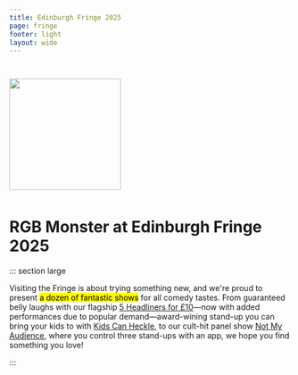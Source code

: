 ```yaml
---
title: Edinburgh Fringe 2025
page: fringe
footer: light
layout: wide
---
```


<div class="flexer" style="justify-content: center; margin-top: 3em;"><img src="/monster.webp" style="width: min(200px, 40vw);" /></div>

<h1 class="standalone" style="padding-top: 10px;">
    RGB Monster at Edinburgh Fringe 2025
</h1>

::: section large

Visiting the Fringe is about trying something new, and we're proud to present <mark>a dozen of fantastic shows</mark> for all comedy tastes. From guaranteed belly laughs with our flagship [5 Headliners for £10](/headliners)—now with added performances due to popular demand—award-wining stand-up you can bring your kids to with [Kids Can Heckle](/kids-can-heckle), to our cult-hit panel show [Not My Audience](/not-my-audience), where you control three stand-ups with an app, we hope you find something you love!

:::

<ShowTypesListing filter="Edinburgh 2025" />
